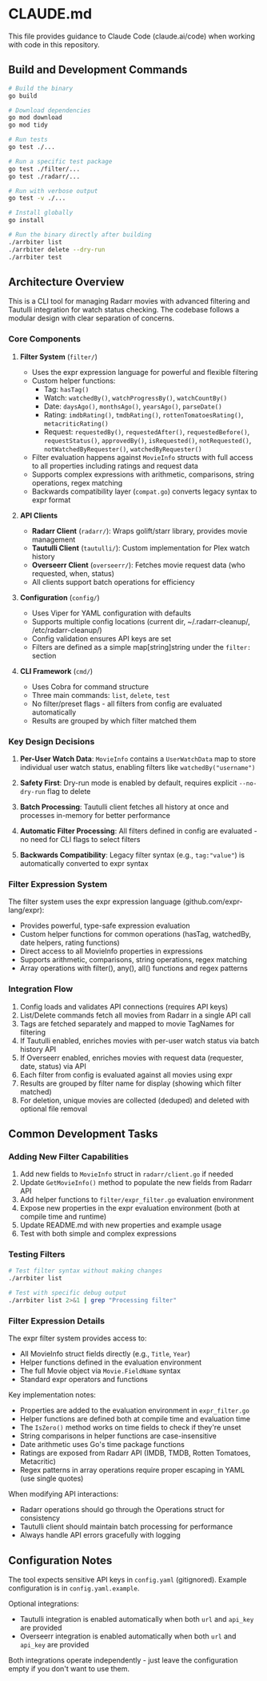 # CLAUDE.md

This file provides guidance to Claude Code (claude.ai/code) when working with code in this repository.

## Build and Development Commands

```bash
# Build the binary
go build

# Download dependencies
go mod download
go mod tidy

# Run tests
go test ./...

# Run a specific test package
go test ./filter/...
go test ./radarr/...

# Run with verbose output
go test -v ./...

# Install globally
go install

# Run the binary directly after building
./arrbiter list
./arrbiter delete --dry-run
./arrbiter test
```

## Architecture Overview

This is a CLI tool for managing Radarr movies with advanced filtering and Tautulli integration for watch status checking. The codebase follows a modular design with clear separation of concerns.

### Core Components

1. **Filter System** (`filter/`)
   - Uses the expr expression language for powerful and flexible filtering
   - Custom helper functions: 
     - Tag: `hasTag()`
     - Watch: `watchedBy()`, `watchProgressBy()`, `watchCountBy()`
     - Date: `daysAgo()`, `monthsAgo()`, `yearsAgo()`, `parseDate()`
     - Rating: `imdbRating()`, `tmdbRating()`, `rottenTomatoesRating()`, `metacriticRating()`
     - Request: `requestedBy()`, `requestedAfter()`, `requestedBefore()`, `requestStatus()`, `approvedBy()`, `isRequested()`, `notRequested()`, `notWatchedByRequester()`, `watchedByRequester()`
   - Filter evaluation happens against `MovieInfo` structs with full access to all properties including ratings and request data
   - Supports complex expressions with arithmetic, comparisons, string operations, regex matching
   - Backwards compatibility layer (`compat.go`) converts legacy syntax to expr format

2. **API Clients**
   - **Radarr Client** (`radarr/`): Wraps golift/starr library, provides movie management
   - **Tautulli Client** (`tautulli/`): Custom implementation for Plex watch history
   - **Overseerr Client** (`overseerr/`): Fetches movie request data (who requested, when, status)
   - All clients support batch operations for efficiency

3. **Configuration** (`config/`)
   - Uses Viper for YAML configuration with defaults
   - Supports multiple config locations (current dir, ~/.radarr-cleanup/, /etc/radarr-cleanup/)
   - Config validation ensures API keys are set
   - Filters are defined as a simple map[string]string under the `filter:` section

4. **CLI Framework** (`cmd/`)
   - Uses Cobra for command structure
   - Three main commands: `list`, `delete`, `test`
   - No filter/preset flags - all filters from config are evaluated automatically
   - Results are grouped by which filter matched them

### Key Design Decisions

1. **Per-User Watch Data**: `MovieInfo` contains a `UserWatchData` map to store individual user watch status, enabling filters like `watchedBy("username")`

2. **Safety First**: Dry-run mode is enabled by default, requires explicit `--no-dry-run` flag to delete

3. **Batch Processing**: Tautulli client fetches all history at once and processes in-memory for better performance

4. **Automatic Filter Processing**: All filters defined in config are evaluated - no need for CLI flags to select filters

5. **Backwards Compatibility**: Legacy filter syntax (e.g., `tag:"value"`) is automatically converted to expr syntax

### Filter Expression System

The filter system uses the expr expression language (github.com/expr-lang/expr):
- Provides powerful, type-safe expression evaluation
- Custom helper functions for common operations (hasTag, watchedBy, date helpers, rating functions)
- Direct access to all MovieInfo properties in expressions
- Supports arithmetic, comparisons, string operations, regex matching
- Array operations with filter(), any(), all() functions and regex patterns

### Integration Flow

1. Config loads and validates API connections (requires API keys)
2. List/Delete commands fetch all movies from Radarr in a single API call
3. Tags are fetched separately and mapped to movie TagNames for filtering
4. If Tautulli enabled, enriches movies with per-user watch status via batch history API
5. If Overseerr enabled, enriches movies with request data (requester, date, status) via API
6. Each filter from config is evaluated against all movies using expr
7. Results are grouped by filter name for display (showing which filter matched)
8. For deletion, unique movies are collected (deduped) and deleted with optional file removal

## Common Development Tasks

### Adding New Filter Capabilities
1. Add new fields to `MovieInfo` struct in `radarr/client.go` if needed
2. Update `GetMovieInfo()` method to populate the new fields from Radarr API
3. Add helper functions to `filter/expr_filter.go` evaluation environment
4. Expose new properties in the expr evaluation environment (both at compile time and runtime)
5. Update README.md with new properties and example usage
6. Test with both simple and complex expressions

### Testing Filters
```bash
# Test filter syntax without making changes
./arrbiter list

# Test with specific debug output
./arrbiter list 2>&1 | grep "Processing filter"
```

### Filter Expression Details

The expr filter system provides access to:
- All MovieInfo struct fields directly (e.g., `Title`, `Year`)
- Helper functions defined in the evaluation environment
- The full Movie object via `Movie.FieldName` syntax
- Standard expr operators and functions

Key implementation notes:
- Properties are added to the evaluation environment in `expr_filter.go` 
- Helper functions are defined both at compile time and evaluation time
- The `IsZero()` method works on time fields to check if they're unset
- String comparisons in helper functions are case-insensitive
- Date arithmetic uses Go's time package functions
- Ratings are exposed from Radarr API (IMDB, TMDB, Rotten Tomatoes, Metacritic)
- Regex patterns in array operations require proper escaping in YAML (use single quotes)

When modifying API interactions:
- Radarr operations should go through the Operations struct for consistency
- Tautulli client should maintain batch processing for performance
- Always handle API errors gracefully with logging

## Configuration Notes

The tool expects sensitive API keys in `config.yaml` (gitignored). Example configuration is in `config.yaml.example`. 

Optional integrations:
- Tautulli integration is enabled automatically when both `url` and `api_key` are provided
- Overseerr integration is enabled automatically when both `url` and `api_key` are provided

Both integrations operate independently - just leave the configuration empty if you don't want to use them.
